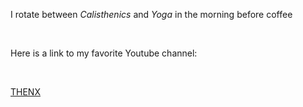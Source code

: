 I rotate between <em>Calisthenics</em> and <em>Yoga</em> in the morning before coffee

<br>

Here is a link to my favorite Youtube channel:

<br>

[THENX](https://www.youtube.com/watch?v=Z_zHF-UwO5A)


